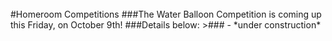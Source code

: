 <br/>
#Homeroom Competitions
###The Water Balloon Competition is coming up this Friday, on October 9th!
###Details below:
>### - *under construction*

<!--# Look At the Books Drive

### When: 5/20-6/3
### What: Collecting gently used books to help raise money for Nepal earthquake relief
### _The books will be sold to the Recycle Bookstore, and all profits will be donated_
### Where: Collection boxes are located in both locker rooms and in front of the MP room-->

